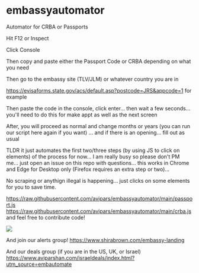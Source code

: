 # embassyautomator
Automator for CRBA or Passports


Hit F12 or Inspect

Click Console 

Then copy and paste either the Passport Code or CRBA depending on what you need


Then go to the embassy site (TLV/JLM) or whatever country you are in

https://evisaforms.state.gov/acs/default.asp?postcode=JRS&appcode=1 for example

Then paste the code in the console, click enter... then wait a few seconds... you'll need to do this for make appt as well as the next screen

After, you will proceed as normal and change months or years (you can run our script here again if you want) ... and if there is an opening... fill out as usual 


TLDR it just automates the first two/three steps (by using JS to click on elements) of the process for now... I am really busy so please don't PM me... just open an issue on this repo with questions... this works in Chrome and Edge for Desktop only (Firefox requires an extra step or two)...

No scraping or anythign illegal is happening... just clicks on some elements for you to save time. 

https://raw.githubusercontent.com/avipars/embassyautomator/main/passport.js
https://raw.githubusercontent.com/avipars/embassyautomator/main/crba.js
and feel free to contribute code!



<a href="https://www.buymeacoffee.com/aviparshan"><img src="https://img.buymeacoffee.com/button-api/?text=Buy me a coffee&emoji=&slug=shirabira&button_colour=5F7FFF&font_colour=ffffff&font_family=Lato&outline_colour=000000&coffee_colour=FFDD00"></a>


And join our alerts group! https://www.shirabrown.com/embassy-landing


And our deals group (if you are in the US, UK, or Israel) 
https://www.aviparshan.com/israeldeals/index.html?utm_source=embautomate

